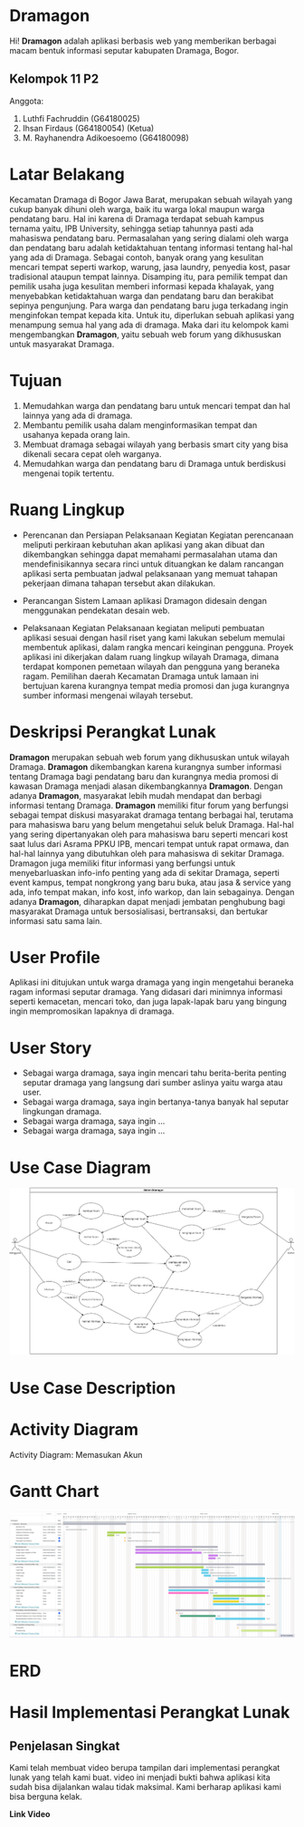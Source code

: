 # Dramagon

Hi! **Dramagon** adalah aplikasi berbasis web yang memberikan berbagai macam bentuk informasi seputar kabupaten Dramaga, Bogor. 

## Kelompok 11 P2
Anggota:
1. Luthfi Fachruddin (G64180025)
2. Ihsan Firdaus (G64180054) (Ketua)
3. M. Rayhanendra Adikoesoemo (G64180098)

# Latar Belakang

Kecamatan Dramaga di Bogor Jawa Barat, merupakan sebuah wilayah yang cukup
banyak dihuni oleh warga, baik itu warga lokal maupun warga pendatang baru. Hal ini karena
di Dramaga terdapat sebuah kampus ternama yaitu, IPB University, sehingga setiap tahunnya
pasti ada mahasiswa pendatang baru. Permasalahan yang sering dialami oleh warga dan
pendatang baru adalah ketidaktahuan tentang informasi tentang hal-hal yang ada di Dramaga.
Sebagai contoh, banyak orang yang kesulitan mencari tempat seperti warkop, warung, jasa
laundry, penyedia kost, pasar tradisional ataupun tempat lainnya. Disamping itu, para pemilik
tempat dan pemilik usaha juga kesulitan memberi informasi kepada khalayak, yang
menyebabkan ketidaktahuan warga dan pendatang baru dan berakibat sepinya pengunjung.
Para warga dan pendatang baru juga terkadang ingin menginfokan tempat kepada kita. Untuk
itu, diperlukan sebuah aplikasi yang menampung semua hal yang ada di dramaga. Maka dari
itu kelompok kami mengembangkan **Dramagon**, yaitu sebuah web forum yang dikhususkan
untuk masyarakat Dramaga.

# Tujuan

1. Memudahkan warga dan pendatang baru untuk mencari tempat dan hal lainnya yang
ada di dramaga.
2. Membantu pemilik usaha dalam menginformasikan tempat dan usahanya kepada
orang lain.
3. Membuat dramaga sebagai wilayah yang berbasis smart city yang bisa dikenali secara
cepat oleh warganya.
4. Memudahkan warga dan pendatang baru di Dramaga untuk berdiskusi mengenai topik tertentu.

# Ruang Lingkup

- Perencanan dan Persiapan Pelaksanaan Kegiatan
Kegiatan perencanaan meliputi perkiraan kebutuhan akan aplikasi yang akan dibuat
dan dikembangkan sehingga dapat memahami permasalahan utama dan mendefinisikannya
secara rinci untuk dituangkan ke dalam rancangan aplikasi serta pembuatan jadwal
pelaksanaan yang memuat tahapan pekerjaan dimana tahapan tersebut akan dilakukan.

- Perancangan Sistem
Lamaan aplikasi Dramagon didesain dengan menggunakan pendekatan desain web.

- Pelaksanaan Kegiatan
Pelaksanaan kegiatan meliputi pembuatan aplikasi sesuai dengan hasil riset yang kami lakukan sebelum memulai membentuk aplikasi, dalam rangka mencari keinginan pengguna.
Proyek aplikasi ini dikerjakan dalam ruang lingkup wilayah Dramaga, dimana terdapat
komponen pemetaan wilayah dan pengguna yang beraneka ragam. Pemilihan daerah
Kecamatan Dramaga untuk lamaan ini bertujuan karena kurangnya tempat media promosi
dan juga kurangnya sumber informasi mengenai wilayah tersebut.

# Deskripsi Perangkat Lunak

**Dramagon** merupakan sebuah web forum yang dikhususkan untuk wilayah Dramaga.
**Dramagon** dikembangkan karena kurangnya sumber informasi tentang Dramaga bagi
pendatang baru dan kurangnya media promosi di kawasan Dramaga menjadi alasan
dikembangkannya **Dramagon**. Dengan adanya **Dramagon**, masyarakat lebih mudah mendapat
dan berbagi informasi tentang Dramaga.
**Dramagon** memiliki fitur forum yang berfungsi sebagai tempat diskusi masyarakat
dramaga tentang berbagai hal, terutama para mahasiswa baru yang belum mengetahui seluk
beluk Dramaga. Hal-hal yang sering dipertanyakan oleh para mahasiswa baru seperti mencari
kost saat lulus dari Asrama PPKU IPB, mencari tempat untuk rapat ormawa, dan hal-hal
lainnya yang dibutuhkan oleh para mahasiswa di sekitar Dramaga. Dramagon juga memiliki
fitur informasi yang berfungsi untuk menyebarluaskan info-info penting yang ada di sekitar
Dramaga, seperti event kampus, tempat nongkrong yang baru buka, atau jasa & service yang ada,  info tempat makan, info kost, info warkop, dan lain sebagainya. Dengan adanya **Dramagon**, diharapkan dapat menjadi jembatan penghubung bagi masyarakat
Dramaga untuk bersosialisasi, bertransaksi, dan bertukar informasi satu sama lain.

# User Profile
Aplikasi ini ditujukan untuk warga dramaga yang ingin mengetahui beraneka ragam informasi seputar dramaga. Yang didasari dari minimnya informasi seperti kemacetan, mencari toko, dan juga lapak-lapak baru yang bingung ingin mempromosikan lapaknya di dramaga.


# User Story
- Sebagai warga dramaga, saya ingin mencari tahu berita-berita penting seputar dramaga yang langsung dari sumber aslinya yaitu warga atau user.
- Sebagai warga dramaga, saya ingin bertanya-tanya banyak hal seputar lingkungan dramaga.
- Sebagai warga dramaga, saya ingin ...
- Sebagai warga dramaga, saya ingin ...

# Use Case Diagram
![ucd](laporan/ucd.png)

# Use Case Description

# Activity Diagram
Activity Diagram: Memasukan Akun

# Gantt Chart
![gantt](laporan/ganttchartDramagon.png)
# ERD

# Hasil Implementasi Perangkat Lunak
## Penjelasan Singkat
Kami telah membuat video berupa tampilan dari implementasi perangkat lunak yang telah kami buat. video ini menjadi bukti bahwa aplikasi kita sudah bisa dijalankan walau tidak maksimal. Kami berharap aplikasi kami bisa berguna kelak.

**Link Video**

